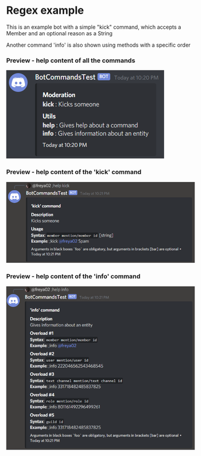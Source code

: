 # Regex example

This is an example bot with a simple "kick" command, which accepts a Member and an optional reason as a String

Another command 'info' is also shown using methods with a specific order

### Preview - help content of all the commands
![Preview of the general help embed](GeneralHelp.png)

### Preview - help content of the 'kick' command
![Preview of the general help embed](KickHelp.png)

### Preview - help content of the 'info' command
![Preview of the general help embed](InfoHelp.png)